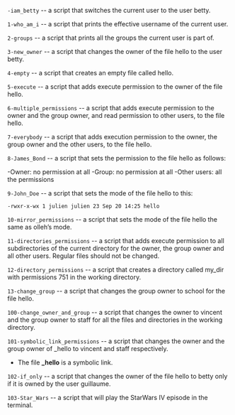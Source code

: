 `-iam_betty`  --  a script that switches the current user to the user betty.
 
`1-who_am_i`  --  a script that prints the effective username of the current user.

`2-groups`  --  a script that prints all the groups the current user is part of.
 
`3-new_owner`  --  a script that changes the owner of the file hello to the user betty.
 
`4-empty`  --   a script that creates an empty file called hello.
 
`5-execute`  --  a script that adds execute permission to the owner of the file hello.
 
`6-multiple_permissions`  --   a script that adds execute permission to the owner and the group owner, and read permission to other users, to the file hello.

`7-everybody`  --  a script that adds execution permission to the owner, the group owner and the other users, to the file hello.

`8-James_Bond`  --  a script that sets the permission to the file hello as follows:

-Owner: no permission at all
-Group: no permission at all
-Other users: all the permissions
 
`9-John_Doe`  --  a script that sets the mode of the file hello to this:

```
-rwxr-x-wx 1 julien julien 23 Sep 20 14:25 hello
```
 
`10-mirror_permissions`  --   a script that sets the mode of the file hello the same as olleh’s mode.

`11-directories_permissions`  --  a script that adds execute permission to all subdirectories of the current directory for the owner, the group owner and all other users. Regular files should not be changed.
 
`12-directory_permissions`  --  a script that creates a directory called my_dir with permissions 751 in the working directory.
 
`13-change_group` --   a script that changes the group owner to school for the file hello.
 
`100-change_owner_and_group`  --   a script that changes the owner to vincent and the group owner to staff for all the files and directories in the working directory.
 
`101-symbolic_link_permissions`  --  a script that changes the owner and the group owner of _hello to vincent and staff respectively.

- The file **_hello** is a symbolic link.
 
`102-if_only`  --   a script that changes the owner of the file hello to betty only if it is owned by the user guillaume.
 
`103-Star_Wars`  -- a script that will play the StarWars IV episode in the terminal.
 
